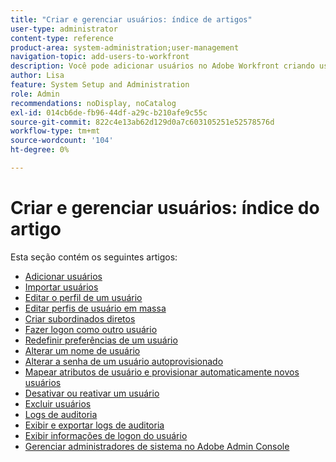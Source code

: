 ```yaml
---
title: "Criar e gerenciar usuários: índice de artigos"
user-type: administrator
content-type: reference
product-area: system-administration;user-management
navigation-topic: add-users-to-workfront
description: Você pode adicionar usuários no Adobe Workfront criando usuários individuais do zero ou copiando usuários existentes.
author: Lisa
feature: System Setup and Administration
role: Admin
recommendations: noDisplay, noCatalog
exl-id: 014cb6de-fb96-44df-a29c-b210afe9c55c
source-git-commit: 822c4e13ab62d129d0a7c603105251e52578576d
workflow-type: tm+mt
source-wordcount: '104'
ht-degree: 0%

---
```


# Criar e gerenciar usuários: índice do artigo

<!-- Audited: 2/2024 -->

Esta seção contém os seguintes artigos:

* [Adicionar usuários](../../../administration-and-setup/add-users/create-and-manage-users/add-users.md)
* [Importar usuários](../../../administration-and-setup/add-users/create-and-manage-users/import-users.md)
* [Editar o perfil de um usuário](../../../administration-and-setup/add-users/create-and-manage-users/edit-a-users-profile.md)
* [Editar perfis de usuário em massa](../../../administration-and-setup/add-users/create-and-manage-users/edit-user-profiles-in-bulk.md)
* [Criar subordinados diretos](../../../administration-and-setup/add-users/create-and-manage-users/create-direct-reports.md)
* [Fazer logon como outro usuário](../../../administration-and-setup/add-users/create-and-manage-users/log-in-as-another-user.md)
* [Redefinir preferências de um usuário](../../../administration-and-setup/add-users/create-and-manage-users/reset-a-users-preferences.md)
* [Alterar um nome de usuário](../../../administration-and-setup/add-users/create-and-manage-users/change-a-username.md)
* [Alterar a senha de um usuário autoprovisionado](../../../administration-and-setup/add-users/create-and-manage-users/change-pw-auto-provisioned-user.md)
* [Mapear atributos de usuário e provisionar automaticamente novos usuários](../../../administration-and-setup/add-users/create-and-manage-users/map-user-attributes.md)
* [Desativar ou reativar um usuário](../../../administration-and-setup/add-users/create-and-manage-users/deactivate-a-user.md)
* [Excluir usuários](../../../administration-and-setup/add-users/create-and-manage-users/delete-a-user.md)
* [Logs de auditoria](../../../administration-and-setup/add-users/create-and-manage-users/audit-logs.md)
* [Exibir e exportar logs de auditoria](../../../administration-and-setup/add-users/create-and-manage-users/view-and-export-audit-logs.md)
* [Exibir informações de logon do usuário](../../../administration-and-setup/add-users/create-and-manage-users/view-user-login-info.md)
* [Gerenciar administradores de sistema no Adobe Admin Console](../../../administration-and-setup/add-users/create-and-manage-users/admin-console.md)
